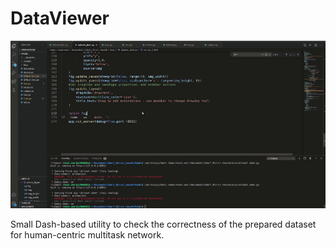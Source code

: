 # DataViewer
![Demo](Demonstration.gif)

Small Dash-based utility to check the correctness of the prepared dataset for human-centric multitask network.
